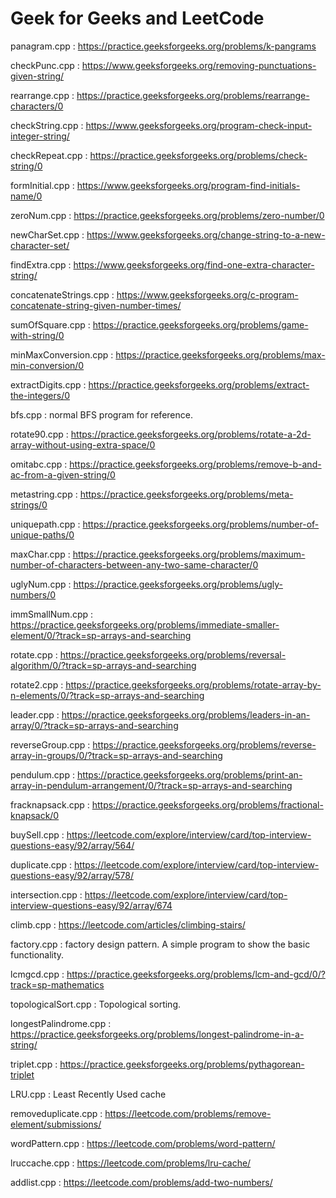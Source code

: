 # Geek for Geeks and LeetCode

panagram.cpp    : https://practice.geeksforgeeks.org/problems/k-pangrams

checkPunc.cpp   : https://www.geeksforgeeks.org/removing-punctuations-given-string/

rearrange.cpp   : https://practice.geeksforgeeks.org/problems/rearrange-characters/0

checkString.cpp : https://www.geeksforgeeks.org/program-check-input-integer-string/

checkRepeat.cpp : https://practice.geeksforgeeks.org/problems/check-string/0

formInitial.cpp : https://www.geeksforgeeks.org/program-find-initials-name/0

zeroNum.cpp : https://practice.geeksforgeeks.org/problems/zero-number/0

newCharSet.cpp : https://www.geeksforgeeks.org/change-string-to-a-new-character-set/

findExtra.cpp : https://www.geeksforgeeks.org/find-one-extra-character-string/

concatenateStrings.cpp : https://www.geeksforgeeks.org/c-program-concatenate-string-given-number-times/

sumOfSquare.cpp : https://practice.geeksforgeeks.org/problems/game-with-string/0

minMaxConversion.cpp : https://practice.geeksforgeeks.org/problems/max-min-conversion/0

extractDigits.cpp : https://practice.geeksforgeeks.org/problems/extract-the-integers/0

bfs.cpp : normal BFS program for reference. 

rotate90.cpp : https://practice.geeksforgeeks.org/problems/rotate-a-2d-array-without-using-extra-space/0

omitabc.cpp : https://practice.geeksforgeeks.org/problems/remove-b-and-ac-from-a-given-string/0

metastring.cpp : https://practice.geeksforgeeks.org/problems/meta-strings/0

uniquepath.cpp : https://practice.geeksforgeeks.org/problems/number-of-unique-paths/0

maxChar.cpp : https://practice.geeksforgeeks.org/problems/maximum-number-of-characters-between-any-two-same-character/0

uglyNum.cpp : https://practice.geeksforgeeks.org/problems/ugly-numbers/0

immSmallNum.cpp : https://practice.geeksforgeeks.org/problems/immediate-smaller-element/0/?track=sp-arrays-and-searching

rotate.cpp : https://practice.geeksforgeeks.org/problems/reversal-algorithm/0/?track=sp-arrays-and-searching 

rotate2.cpp : https://practice.geeksforgeeks.org/problems/rotate-array-by-n-elements/0/?track=sp-arrays-and-searching

leader.cpp : https://practice.geeksforgeeks.org/problems/leaders-in-an-array/0/?track=sp-arrays-and-searching

reverseGroup.cpp : https://practice.geeksforgeeks.org/problems/reverse-array-in-groups/0/?track=sp-arrays-and-searching

pendulum.cpp : https://practice.geeksforgeeks.org/problems/print-an-array-in-pendulum-arrangement/0/?track=sp-arrays-and-searching

fracknapsack.cpp : https://practice.geeksforgeeks.org/problems/fractional-knapsack/0

buySell.cpp : https://leetcode.com/explore/interview/card/top-interview-questions-easy/92/array/564/

duplicate.cpp : https://leetcode.com/explore/interview/card/top-interview-questions-easy/92/array/578/

intersection.cpp : https://leetcode.com/explore/interview/card/top-interview-questions-easy/92/array/674

climb.cpp : https://leetcode.com/articles/climbing-stairs/

factory.cpp : factory design pattern. A simple program to show the basic functionality.

lcmgcd.cpp : https://practice.geeksforgeeks.org/problems/lcm-and-gcd/0/?track=sp-mathematics

topologicalSort.cpp : Topological sorting.

longestPalindrome.cpp : https://practice.geeksforgeeks.org/problems/longest-palindrome-in-a-string/

triplet.cpp : https://practice.geeksforgeeks.org/problems/pythagorean-triplet

LRU.cpp : Least Recently Used cache

removeduplicate.cpp : https://leetcode.com/problems/remove-element/submissions/

wordPattern.cpp : https://leetcode.com/problems/word-pattern/

lruccache.cpp : https://leetcode.com/problems/lru-cache/

addlist.cpp : https://leetcode.com/problems/add-two-numbers/ 
